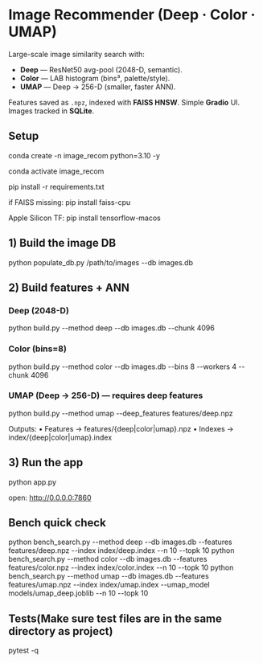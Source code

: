 # Image Recommender (Deep · Color · UMAP)

Large-scale image similarity search with:
- **Deep** — ResNet50 avg-pool (2048-D, semantic).
- **Color** — LAB histogram (bins³, palette/style).
- **UMAP** — Deep → 256-D (smaller, faster ANN).

Features saved as `.npz`, indexed with **FAISS HNSW**. Simple **Gradio** UI. Images tracked in **SQLite**.

## Setup
conda create -n image_recom python=3.10 -y

conda activate image_recom

pip install -r requirements.txt

if FAISS missing:   pip install faiss-cpu

Apple Silicon TF:   pip install tensorflow-macos


## 1) Build the image DB

python populate_db.py /path/to/images --db images.db

## 2) Build features + ANN

### Deep (2048-D)
python build.py --method deep  --db images.db --chunk 4096

### Color (bins=8)
python build.py --method color --db images.db --bins 8 --workers 4 --chunk 4096

### UMAP (Deep → 256-D) — requires deep features
python build.py --method umap --deep_features features/deep.npz

Outputs:
	•	Features → features/{deep|color|umap}.npz
	•	Indexes  → index/{deep|color|umap}.index



## 3) Run the app

python app.py

open: http://0.0.0.0:7860


## Bench quick check

python bench_search.py --method deep  --db images.db --features features/deep.npz  --index index/deep.index  --n 10 --topk 10
python bench_search.py --method color --db images.db --features features/color.npz --index index/color.index --n 10 --topk 10
python bench_search.py --method umap  --db images.db --features features/umap.npz  --index index/umap.index --umap_model models/umap_deep.joblib --n 10 --topk 10




## Tests(Make sure test files are in the same directory as project)

pytest -q
